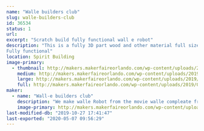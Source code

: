 ```yaml
---
name: "Walle builders club"
slug: walle-builders-club
id: 36534
status: 1
url: 
excerpt: "Scratch build fully functional wall e robot"
description: "This is a fully 3D part wood and other material full size 1.1 replica of the walle robot from the movie wall-e
Fully functional"
location: Spirit Building
image-primary:
  - thumbnail: http://makers.makerfaireorlando.com/wp-content/uploads/2019/08/20190310_183528-150x150.jpg
    medium: http://makers.makerfaireorlando.com/wp-content/uploads/2019/08/20190310_183528-146x300.jpg
    large: http://makers.makerfaireorlando.com/wp-content/uploads/2019/08/20190310_183528-498x1024.jpg
    full: http://makers.makerfaireorlando.com/wp-content/uploads/2019/08/20190310_183528.jpg
maker:
  - name: "Wall-e builders club"
    description: "We make walle Robot from the movie walle compleate from scratch "
    image-primary: http://makers.makerfaireorlando.com/wp-content/uploads/2019/08/20190518_163051-498x1024.jpg
last-modified-db: "2019-10-27 17:41:47"
last-exported: "2020-05-07 09:56:29"
---
```

